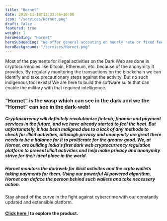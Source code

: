 ```yaml
---
title: "Hornet"
date: 2018-11-18T12:33:46+10:00
icon: "/services/Hornet.png"
draft: false
featured: true
weight: 1
heroHeading: "Hornet"
heroSubHeading: "We offer general accouting on hourly rate or fixed fee"
heroBackground: "/services/Hornet.png"
---
```


Most of the payments for illegal activities on the Dark Web are done in cryptocurrencies like bitcoin, Ethereum, etc. because of the anonymity it provides. By regularly monitoring the transactions on the blockchain we can identify and take precautionary steps against the activity. But no such indigenous tool exists! We are here to build the software suite that can enable the military with that required intelligence.

### "[Hornet](https://www.hornet.technology/)" is the wasp which can see in the dark and we the "Hornet" can see in the dark-web!

##### Cryptocurrency will definitely revolutionize fintech, finance and payment services in the future, and we have already started to feel the heat. But unfortunately, it has been maligned due to a lack of any methods to check for illicit activities, although privacy and anonymity are great there needs to be a balance for it to proliferate for the greater good. We, at Hornet, are building India's first dark web cryptocurrency regulation platform to prevent illicit activities and help make privacy and anonymity strive for their ideal place in the world.

##### Hornet monitors the darkweb for illicit activites and the crpto wallets taking payments for them. Using our powerful AI powered algorithm, Hornet can deface the person behind such wallets and take necessary action.

Stay ahead of the curve in the fight against cybercrime with our constantly updated and extensible platform.

#### [Click here !](https://www.hornet.technology/) to explore the product.
